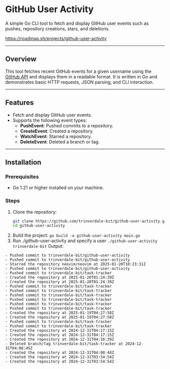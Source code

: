 # GitHub User Activity

A simple Go CLI tool to fetch and display GitHub user events such as pushes, repository creations, stars, and deletions.

https://roadmap.sh/projects/github-user-activity

---

## Overview

This tool fetches recent GitHub events for a given username using the [GitHub API](https://docs.github.com/en/rest/activity/events) and displays them in a readable format. It is written in Go and demonstrates basic HTTP requests, JSON parsing, and CLI interaction.

---

## Features

- Fetch and display GitHub user events.
- Supports the following event types:
  - **PushEvent**: Pushed commits to a repository.
  - **CreateEvent**: Created a repository.
  - **WatchEvent**: Starred a repository.
  - **DeleteEvent**: Deleted a branch or tag.
---

## Installation

### Prerequisites
- Go 1.21 or higher installed on your machine.

### Steps
1. Clone the repository:
   ```bash
   git clone https://github.com/trinverdale-bit/github-user-activity.git
   cd github-user-activity
2. Build the project:
   `go build -o github-user-activity main.go`
3. Run ./github-user-activity and specify a user
  `./github-user-activity trinverdale-bit`
  Output:
  ```
- Pushed commit to trinverdale-bit/github-user-activity
- Pushed commit to trinverdale-bit/github-user-activity
- Starred the repository neovim/neovim at 2025-01-20T10:23:31Z
- Pushed commit to trinverdale-bit/github-user-activity
- Pushed commit to trinverdale-bit/task-tracker
- Created the repository at 2025-01-20T01:24:39Z
- Created the repository at 2025-01-20T01:24:39Z
- Pushed commit to trinverdale-bit/task-tracker
- Pushed commit to trinverdale-bit/task-tracker
- Pushed commit to trinverdale-bit/task-tracker
- Pushed commit to trinverdale-bit/task-tracker
- Pushed commit to trinverdale-bit/task-tracker
- Pushed commit to trinverdale-bit/task-tracker
- Created the repository at 2025-01-19T04:27:58Z
- Created the repository at 2025-01-19T04:27:58Z
- Pushed commit to trinverdale-bit/task-tracker
- Pushed commit to trinverdale-bit/task-tracker
- Created the repository at 2024-12-31T04:17:15Z
- Created the repository at 2024-12-31T04:17:15Z
- Created the repository at 2024-12-31T04:16:39Z
- Deleted branch/tag trinverdale-bit/task-tracker at 2024-12-31T04:08:45Z
- Created the repository at 2024-12-31T04:08:44Z
- Created the repository at 2024-12-31T03:54:54Z
- Created the repository at 2024-12-31T03:54:54Z
```
